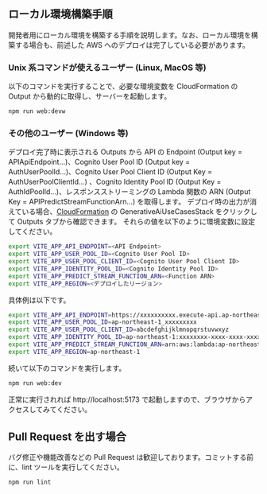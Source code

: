## ローカル環境構築手順

開発者用にローカル環境を構築する手順を説明します。なお、ローカル環境を構築する場合も、前述した AWS へのデプロイは完了している必要があります。

### Unix 系コマンドが使えるユーザー (Linux, MacOS 等)

以下のコマンドを実行することで、必要な環境変数を CloudFormation の Output から動的に取得し、サーバーを起動します。

```bash
npm run web:devw
```

### その他のユーザー (Windows 等)

デプロイ完了時に表示される Outputs から API の Endpoint (Output key = APIApiEndpoint...)、Cognito User Pool ID (Output key = AuthUserPoolId...)、Cognito User Pool Client ID (Output Key = AuthUserPoolClientId...) 、Cognito Identity Pool ID (Output Key = AuthIdPoolId...)、レスポンスストリーミングの Lambda 関数の ARN (Output Key = APIPredictStreamFunctionArn...) を取得します。
デプロイ時の出力が消えている場合、[CloudFormation](https://console.aws.amazon.com/cloudformation/home) の GenerativeAiUseCasesStack をクリックして Outputs タブから確認できます。
それらの値を以下のように環境変数に設定してください。

```bash
export VITE_APP_API_ENDPOINT=<API Endpoint>
export VITE_APP_USER_POOL_ID=<Cognito User Pool ID>
export VITE_APP_USER_POOL_CLIENT_ID=<Cognito User Pool Client ID>
export VITE_APP_IDENTITY_POOL_ID=<Cognito Identity Pool ID>
export VITE_APP_PREDICT_STREAM_FUNCTION_ARN=<Function ARN>
export VITE_APP_REGION=<デプロイしたリージョン>
```

具体例は以下です。

```bash
export VITE_APP_API_ENDPOINT=https://xxxxxxxxxx.execute-api.ap-northeast-1.amazonaws.com/api/
export VITE_APP_USER_POOL_ID=ap-northeast-1_xxxxxxxxx
export VITE_APP_USER_POOL_CLIENT_ID=abcdefghijklmnopqrstuvwxyz
export VITE_APP_IDENTITY_POOL_ID=ap-northeast-1:xxxxxxxx-xxxx-xxxx-xxxxxxxxxxxxxxxxx
export VITE_APP_PREDICT_STREAM_FUNCTION_ARN=arn:aws:lambda:ap-northeast-1:000000000000:function:FunctionName
export VITE_APP_REGION=ap-northeast-1
```

続いて以下のコマンドを実行します。

```bash
npm run web:dev
```

正常に実行されれば http://localhost:5173 で起動しますので、ブラウザからアクセスしてみてください。

## Pull Request を出す場合

バグ修正や機能改善などの Pull Request は歓迎しております。コミットする前に、lint ツールを実行してください。

```bash
npm run lint
```
